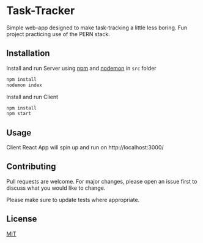 # Task-Tracker
Simple web-app designed to make task-tracking a little less boring. Fun project practicing use of the PERN stack.


## Installation

Install and run Server using [npm](https://www.npmjs.com/get-npm) and [nodemon](https://www.npmjs.com/package/nodemon)  in  ```src``` folder
```bash
npm install
nodemon index
```
Install and run Client 
```bash
npm install 
npm start
```

## Usage

Client React App will spin up and run on http://localhost:3000/

## Contributing
Pull requests are welcome. For major changes, please open an issue first to discuss what you would like to change.

Please make sure to update tests where appropriate.

## License
[MIT](https://choosealicense.com/licenses/mit/)
